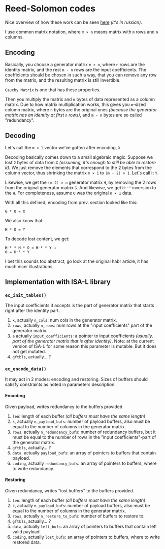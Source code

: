 # Reed-Solomon codes

Nice overview of how these work can be seen [here](https://habr.com/ru/company/yadro/blog/336286/) *(it's in russian)*.

I use common matrix notation, where `m × n` means matrix with `m` rows and `n` columns.

## Encoding

Basically, you choose a generator matrix `m × n`, where `n` rows are the identity matrix, and the rest `m - n` rows are the input coefficients. The coefficients should be chosen in such a way, that you can remove any row from the matrix, and the resulting matrix is still invertible.

`Cauchy Matrix` is one that has these properties.

Then you multiply the matrix and `n` bytes of data represented as a column matrix. Due to how matrix multiplication works, this gives you `m`-sized column matrix, where `n` bytes are the original ones *(because the generator matrix has an identity at first `n` rows)*, and `m - n` bytes are so called "redundancy".

## Decoding

Let's call the `m × 1` vector we've gotten after encoding, `X`.

Decoding basically comes down to a small algebraic magic. Suppose we lost `2` bytes of data from `X` *(assuming, it's enough to still be able to restore it)*. We just remove the elements that correspond to the 2 bytes from the column vector, thus shrinking the matrix `m × 1` to `(m - 2) × 1`. Let's call it `Y`.

Likewise, we get the `(m-2) × n` generator matrix `H`, by removing the 2 rows from the original generator matrix `G`. And likewise, we get `H⁻⁻¹` inversion to the `H`. For completeness, assume `O` was the original `n × 1` data.

With all this defined, encoding from prev. section looked like this:

    G * O = X

We also know that:

    H * O = Y

To decode lost content, we get:

    H⁻¹ * H * O = H⁻¹ * Y ⇒
    O = H⁻¹ * Y

I bet this sounds too abstract, go look at the original habr article, it has much nicer illustrations.

## Implementation with ISA-L library

### `ec_init_tables()`

The input coefficients it accepts is the part of generator matrix that starts right after the identity part.

1. `k`, actually `n_cols`: num cols in the generator matrix.
2. `rows`, actually `n_rows`: num rows at the "input coefficients" part of the generator matrix.
3. `a` actually `input_coefficients`: a pointer to input coefficients *(usually, part of the generator matrix that is after identity)*. Note: at the current version of ISA-L for some reason this parameter is mutable. But it does not get mutated.
4. `gftbls`, actually… ?

### `ec_encode_data()`

It may act in 2 modes: encoding and restoring. Sizes of buffers should satisfy constraints as noted in parameters description.

#### Encoding

Given payload, writes redundancy to the buffers provided.

1. `len`: length of each buffer *(all buffers must have the same length)*
2. `k`, actually `n_payload_bufs`: number of payload buffers, also must be equal to the number of columns in the generator matrix.
3. `rows`, actually `n_redundancy_bufs`: number of redundancy buffers, but it must be equal to the number of rows in the "input coefficients"-part of the generator matrix.
4. `gftbls`, actually… ?
5. `data`, actually `payload_bufs`: an array of pointers to buffers that contain payload.
6. `coding`, actually `redundancy_bufs`: an array of pointers to buffers, where to write redundancy.

#### Restoring

Given redundancy, writes "lost buffers" to the buffers provided.

1. `len`: length of each buffer *(all buffers must have the same length)*
2. `k`, actually `n_payload_bufs`: number of payload buffers, also must be equal to the number of columns in the generator matrix.
3. `rows`, actually `n_restore_to_bufs`: number of buffers to restore to.
4. `gftbls`, actually… ?
5. `data`, actually `left_bufs`: an array of pointers to buffers that contain left valid payload.
6. `coding`, actually `lost_bufs`: an array of pointers to buffers, where to write restored data.
